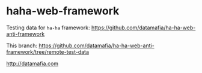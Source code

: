 # haha-web-framework

Testing data for ```ha-ha``` framework: https://github.com/datamafia/ha-ha-web-anti-framework

This branch: https://github.com/datamafia/ha-ha-web-anti-framework/tree/remote-test-data

http://datamafia.com